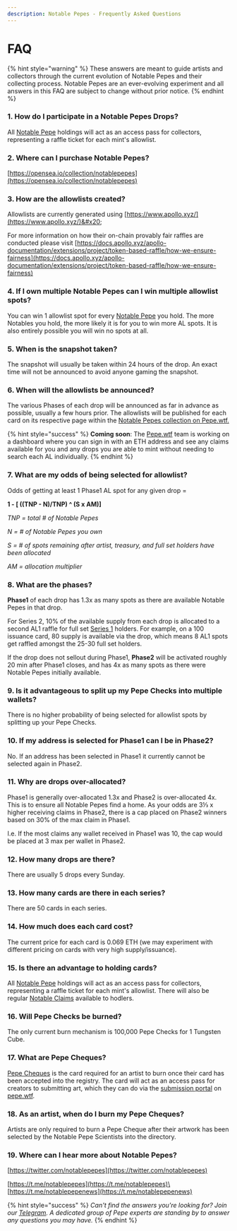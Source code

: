 ```yaml
---
description: Notable Pepes - Frequently Asked Questions
---
```


# FAQ

{% hint style="warning" %}
These answers are meant to guide artists and collectors through the current evolution of Notable Pepes and their collecting process. Notable Pepes are an ever-evolving experiment and all answers in this FAQ are subject to change without prior notice.
{% endhint %}

### 1. How do I participate in a Notable Pepes Drops?

All [Notable Pepe](https://pepe.wtf/collection/notable-pepes) holdings will act as an access pass for collectors, representing a raffle ticket for each mint's allowlist.

### 2. Where can I purchase Notable Pepes?

[https://opensea.io/collection/notablepepes](https://opensea.io/collection/notablepepes)

### 3. How are the allowlists created?

Allowlists are currently generated using [https://www.apollo.xyz/](https://www.apollo.xyz/)&#x20;

For more information on how their on-chain provably fair raffles are conducted please visit [https://docs.apollo.xyz/apollo-documentation/extensions/project/token-based-raffle/how-we-ensure-fairness](https://docs.apollo.xyz/apollo-documentation/extensions/project/token-based-raffle/how-we-ensure-fairness)

### 4. If I own multiple Notable Pepes can I win multiple allowlist spots?

You can win 1 allowlist spot for every [Notable Pepe](https://pepe.wtf/collection/notable-pepes) you hold. The more Notables you hold, the more likely it is for you to win more AL spots. It is also entirely possible you will win no spots at all.

### 5. When is the snapshot taken?

The snapshot will usually be taken within 24 hours of the drop. An exact time will not be announced to avoid anyone gaming the snapshot.

### 6. When will the allowlists be announced?

The various Phases of each drop will be announced as far in advance as possible, usually a few hours prior. The allowlists will be published for each card on its respective page within the [Notable Pepes collection on Pepe.wtf.](https://pepe.wtf/collection/Notable-Pepes)

{% hint style="success" %}
**Coming soon**: The [Pepe.wtf](../pepe.wtf.md) team is working on a dashboard where you can sign in with an ETH address and see any claims available for you and any drops you are able to mint without needing to search each AL individually.
{% endhint %}

### 7. What are my odds of being selected for allowlist?

Odds of getting at least 1 Phase1 AL spot for any given drop =&#x20;

**1 - \[ ((TNP - N)/TNP) ^ (S x AM)]**

_TNP = total # of Notable Pepes_&#x20;

_N = # of Notable Pepes you own_

_S = # of spots remaining after artist, treasury, and full set holders have been allocated_&#x20;

_AM = allocation multiplier_

### 8. What are the phases?

**Phase1** of each drop has 1.3x as many spots as there are available Notable Pepes in that drop.

For Series 2, 10% of the available supply from each drop is allocated to a second AL1 raffle for full set [Series 1](https://pepe.wtf/collection/notable-pepes) holders. For example, on a 100 issuance card, 80 supply is available via the drop, which means 8 AL1 spots get raffled amongst the 25-30 full set holders.

If the drop does not sellout during Phase1, **Phase2** will be activated roughly 20 min after Phase1 closes, and has 4x as many spots as there were Notable Pepes initially available.

### 9. Is it advantageous to split up my Pepe Checks into multiple wallets?

There is no higher probability of being selected for allowlist spots by splitting up your Pepe Checks.

### 10. If my address is selected for Phase1 can I be in Phase2?

No. If an address has been selected in Phase1 it currently cannot be selected again in Phase2.

### 11. Why are drops over-allocated?

Phase1 is generally over-allocated 1.3x and Phase2 is over-allocated 4x. This is to ensure all Notable Pepes find a home. As your odds are 3⅓ x higher receiving claims in Phase2, there is a cap placed on Phase2 winners based on 30% of the max claim in Phase1.

I.e. If the most claims any wallet received in Phase1 was 10, the cap would be placed at 3 max per wallet in Phase2.&#x20;

### 12. How many drops are there?

There are usually 5 drops every Sunday.

### 13. How many cards are there in each series?

There are 50 cards in each series.

### 14. How much does each card cost?

The current price for each card is 0.069 ETH (we may experiment with different pricing on cards with very high supply/issuance).

### 15. Is there an advantage to holding cards?

All [Notable Pepe](https://pepe.wtf/collection/notable-pepes) holdings will act as an access pass for collectors, representing a raffle ticket for each mint's allowlist. There will also be regular [Notable Claims](https://notableclaims.pepe.wtf/) available to hodlers.

### 16. Will Pepe Checks be burned?

The only current burn mechanism is 100,000 Pepe Checks for 1 Tungsten Cube.

### 17. What are Pepe Cheques?

[Pepe Cheques](https://pepe.wtf/asset/Pepe-Cheques) is the card required for an artist to burn once their card has been accepted into the registry. The card will act as an access pass for creators to submitting art, which they can do via the [submission portal](https://pepe.wtf/submission) on [pepe.wtf](../pepe.wtf.md).

### 18. As an artist, when do I burn my Pepe Cheques?

Artists are only required to burn a Pepe Cheque after their artwork has been selected by the Notable Pepe Scientists into the directory.

### 19. Where can I hear more about Notable Pepes?

[https://twitter.com/notablepepes](https://twitter.com/notablepepes)

[https://t.me/notablepepes](https://t.me/notablepepes)\
[https://t.me/notablepepenews](https://t.me/notablepepenews)

{% hint style="success" %}
_Can't find the answers you're looking for? Join our_ [_Telegram_](https://t.me/notablepepes)_. A dedicated group of Pepe experts are standing by to answer any questions you may have._
{% endhint %}
